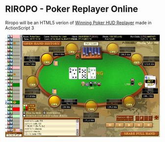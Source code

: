 # RIROPO - Poker Replayer Online

Riropo will be an HTML5 verion of [Winning Poker HUD Replayer](http://replayer.winningpokerhud.com/) made in ActionScript 3

![PLAYERS-INFO](./docs/replayer-online.jpeg)

